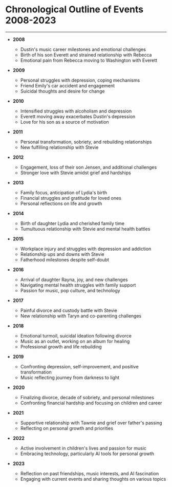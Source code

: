 # Chronological Outline of Events 2008-2023

---

- **2008**
  - Dustin's music career milestones and emotional challenges
  - Birth of his son Everett and strained relationship with Rebecca
  - Emotional pain from Rebecca moving to Washington with Everett

- **2009**
  - Personal struggles with depression, coping mechanisms
  - Friend Emily's car accident and engagement
  - Suicidal thoughts and desire for change

- **2010**
  - Intensified struggles with alcoholism and depression
  - Everett moving away exacerbates Dustin's depression
  - Love for his son as a source of motivation

- **2011**
  - Personal transformation, sobriety, and rebuilding relationships
  - New fulfilling relationship with Stevie

- **2012**
  - Engagement, loss of their son Jensen, and additional challenges
  - Stronger love with Stevie amidst grief and hardships

- **2013**
  - Family focus, anticipation of Lydia's birth
  - Financial struggles and gratitude for loved ones
  - Personal reflections on life and growth

- **2014**
  - Birth of daughter Lydia and cherished family time
  - Tumultuous relationship with Stevie and mental health battles

- **2015**
  - Workplace injury and struggles with depression and addiction
  - Relationship ups and downs with Stevie
  - Fatherhood milestones despite self-doubt

- **2016**
  - Arrival of daughter Rayna, joy, and new challenges
  - Navigating mental health struggles with family support
  - Passion for music, pop culture, and technology

- **2017**
  - Painful divorce and custody battle with Stevie
  - New relationship with Taryn and co-parenting challenges

- **2018**
  - Emotional turmoil, suicidal ideation following divorce
  - Music as an outlet, working on an album for healing
  - Professional growth and life rebuilding

- **2019**
  - Confronting depression, self-improvement, and positive transformation
  - Music reflecting journey from darkness to light

- **2020**
  - Finalizing divorce, decade of sobriety, and personal milestones
  - Confronting financial hardship and focusing on children and career

- **2021**
  - Supportive relationship with Tawnie and grief over father's passing
  - Reflecting on personal growth and priorities

- **2022**
  - Active involvement in children's lives and passion for music
  - Embracing technology, particularly AI tools for personal growth

- **2023**
  - Reflection on past friendships, music interests, and AI fascination
  - Engaging with current events and sharing thoughts on various topics